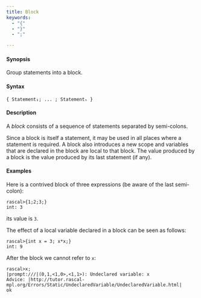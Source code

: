 ```yaml
---
title: Block
keywords:
  - "{"
  - "}"
  - ";"

---
```


#### Synopsis

Group statements into a block.

#### Syntax

`{ Statement₁; ... ; Statementₙ }`

#### Description

A _block_ consists of a sequence of statements separated by semi-colons.

Since a block is itself a statement, it may be used in all places where a statement is required. 
A block also introduces a new scope and variables that are declared in the block are local to that block. 
The value produced by a block is the value produced by its last statement (if any).

#### Examples

Here is a contrived block of three expressions (be aware of the last semi-colon):

```rascal-shell 
rascal>{1;2;3;}
int: 3
```
its value is `3`.

The effect of a local variable declared in a block can be seen as follows:

```rascal-shell ,error
rascal>{int x = 3; x*x;}
int: 9
```
After the block we cannot refer to `x`:

```rascal-shell ,continue,error
rascal>x;
|prompt:///|(0,1,<1,0>,<1,1>): Undeclared variable: x
Advice: |http://tutor.rascal-mpl.org/Errors/Static/UndeclaredVariable/UndeclaredVariable.html|
ok
```



